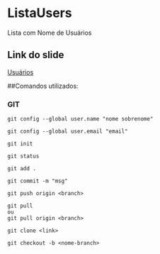 # ListaUsers
Lista com Nome de Usuários


## Link do slide
[Usuários]()


##Comandos utilizados:

### GIT
```git
git config --global user.name "nome sobrenome"
```

```git
git config --global user.email "email"
```

```git
git init
```

```git
git status
```

```git
git add .
```

```git
git commit -m "msg"
```

```git
git push origin <branch>
```

```git
git pull
ou
git pull origin <branch>
```

```git
git clone <link>
```

```git
git checkout -b <nome-branch>
```